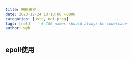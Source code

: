 ```yaml
---
title: 网络编程
date: 2023-12-24 13:10:00 +0800
categories: [ustc, net-prog]
tags: [net]     # TAG names should always be lowercase
author: wyb
---
```


## epoll使用

